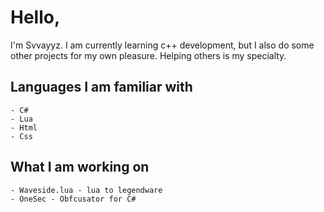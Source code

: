 # Hello,

I'm Svvayyz. I am currently learning c++ development,  but I also do some other projects for my own pleasure. 
Helping others is my specialty.

## Languages I am familiar with
```
- C#
- Lua
- Html
- Css
```
## What I am working on
```
- Waveside.lua - lua to legendware
- OneSec - Obfcusator for C#
```
